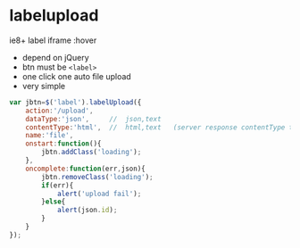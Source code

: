 # labelupload

ie8+ label iframe :hover

* depend on jQuery
* btn must be `<label>`
* one click one auto file upload
* very simple


```javascript
var jbtn=$('label').labelUpload({
    action:'/upload',
    dataType:'json',     //  json,text
    contentType:'html',  //  html,text   (server response contentType text/html,text/plain)
    name:'file',
    onstart:function(){
        jbtn.addClass('loading');
    },
    oncomplete:function(err,json){
        jbtn.removeClass('loading');
        if(err){
            alert('upload fail');
        }else{
            alert(json.id);
        }
    }
});
```